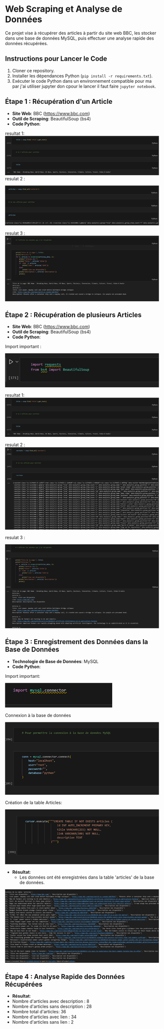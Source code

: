 # Web Scraping et Analyse de Données

Ce projet vise à récupérer des articles à partir du site web BBC, les stocker dans une base de données MySQL, puis effectuer une analyse rapide des données récupérées.

## Instructions pour Lancer le Code

1. Cloner ce repository.
2. Installer les dépendances Python (`pip install -r requirements.txt`).
3. Exécuter le code Python dans un environnement compatible pour ma par j'ai utiliser jupyter don cpour le lancer il faut faire `jupyter notebook`.


## Étape 1 : Récupération d'un Article

- **Site Web**: BBC (https://www.bbc.com)
- **Outil de Scraping**: BeautifulSoup (bs4)
- **Code Python**:

resultat 1:
![alt text](image-2.png)
resulat 2 :

![alt text](image.png)

resulat 3 :
![alt text](image-1.png)

## Étape 2 : Récupération de plusieurs Articles

- **Site Web**: BBC (https://www.bbc.com)
- **Outil de Scraping**: BeautifulSoup (bs4)
- **Code Python**:

Import important :

![alt text](image-7.png)

resultat 1:
![alt text](image-2.png)

resulat 2 :
![alt text](image-3.png)

resulat 3 :

![alt text](image-4.png)

## Étape 3 : Enregistrement des Données dans la Base de Données

- **Technologie de Base de Données**: MySQL
- **Code Python**:

Import important: 

![alt text](image-6.png)


Connexion à la base de données 

![alt text](image-5.png)


Création de la table Articles:

![alt text](image-8.png)


- **Résultat**:
  - Les données ont été enregistrées dans la table 'articles' de la base de données.

![alt text](image-9.png)

## Étape 4 : Analyse Rapide des Données Récupérées

- **Résultat**:
- Nombre d'articles avec description : 8
- Nombre d'articles sans description : 28
- Nombre total d'articles: 36
- Nombre d'articles avec lien : 34
- Nombre d'articles sans lien : 2


